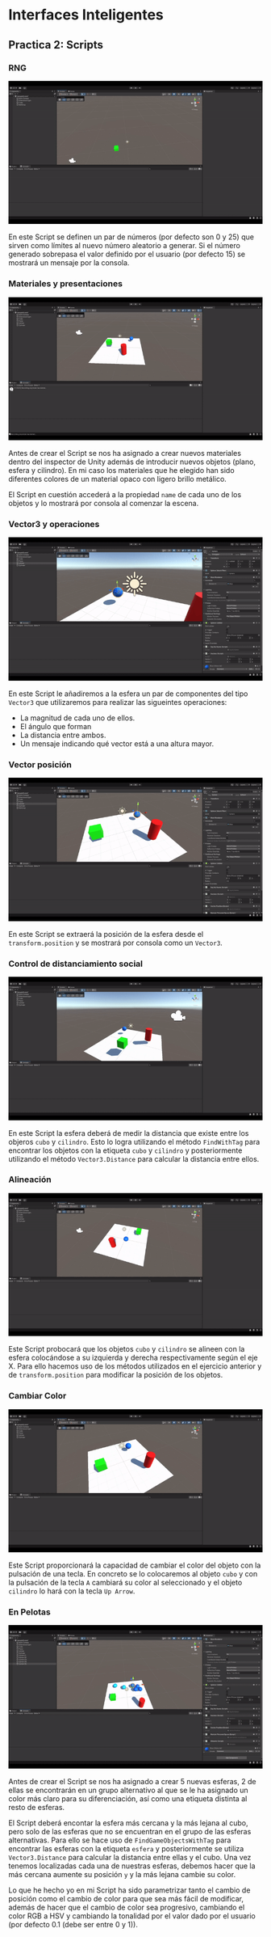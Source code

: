 # Interfaces Inteligentes
## Practica 2: Scripts
### RNG

  ![RNG](gif1.gif)

  En este Script se definen un par de números (por defecto son 0 y 25) que sirven como límites al nuevo número aleatorio a generar. Si el número generado sobrepasa el valor definido por el usuario (por defecto 15) se mostrará un mensaje por la consola.

  ### Materiales y presentaciones

  ![Materiales y presentaciones](gif2.gif)

  Antes de crear el Script se nos ha asignado a crear nuevos materiales dentro del inspector de Unity además de introducir nuevos objetos (plano, esfera y cilindro). En mi caso los materiales que he elegido han sido diferentes colores de un material opaco con ligero brillo metálico. 

  El Script en cuestión accederá a la propiedad `name` de cada uno de los objetos y lo mostrará por consola al comenzar la escena.

  ### Vector3 y operaciones

  ![Vector3 y operaciones](gif3.gif)

  En este Script le añadiremos a la esfera un par de componentes del tipo `Vector3` que utilizaremos para realizar las sigueintes operaciones:

  * La magnitud de cada uno de ellos. 
  * El ángulo que forman
  * La distancia entre ambos.
  * Un mensaje indicando qué vector está a una altura mayor.

  ### Vector posición

  ![Vector posición](gif4.gif)

  En este Script se extraerá la posición de la esfera desde el `transform.position` y se mostrará por consola como un `Vector3`.

  ### Control de distanciamiento social

  ![Control de distanciamiento social](gif5.gif)

  En este Script la esfera deberá de medir la distancia que existe entre los objeros `cubo` y `cilindro`. Esto lo logra utilizando el método `FindWithTag` para encontrar los objetos con la etiqueta `cubo` y `cilindro` y posteriormente utilizando el método `Vector3.Distance` para calcular la distancia entre ellos.

  ### Alineación

  ![Alineación](gif6.gif)

  Este Script probocará que los objetos `cubo` y `cilindro` se alineen con la esfera colocándose a su izquierda y derecha respectivamente según el eje X. Para ello hacemos uso de los métodos utilizados en el ejercicio anterior y de `transform.position` para modificar la posición de los objetos.

  ### Cambiar Color

  ![Cambiar Color](gif7.gif)

  Este Script proporcionará la capacidad de cambiar el color del objeto con la pulsación de una tecla. En concreto se lo colocaremos al objeto `cubo` y con la pulsación de la tecla `A` cambiará su color al seleccionado y el objeto `cilindro` lo hará con la tecla `Up Arrow`.

  ### En Pelotas

  ![En Pelotas](gif8.gif)

  Antes de crear el Script se nos ha asignado a crear 5 nuevas esferas, 2 de ellas se encontrarán en un grupo alternativo al que se le ha asignado un color más claro para su diferenciación, así como una etiqueta distinta al resto de esferas.

  El Script deberá encontar la esfera más cercana y la más lejana al cubo, pero solo de las esferas que no se encuentran en el grupo de las esferas alternativas. Para ello se hace uso de `FindGameObjectsWithTag` para encontrar las esferas con la etiqueta `esfera` y posteriormente se utiliza `Vector3.Distance` para calcular la distancia entre ellas y el cubo. Una vez tenemos localizadas cada una de nuestras esferas, debemos hacer que la más cercana aumente su posición `y` y la más lejana cambie su color.

  Lo que he hecho yo en mi Script ha sido parametrizar tanto el cambio de posición como el cambio de color para que sea más fácil de modificar, además de hacer que el cambio de color sea progresivo, cambiando el color RGB a HSV y cambiando la tonalidad por el valor dado por el usuario (por defecto 0.1 (debe ser entre 0 y 1)).
